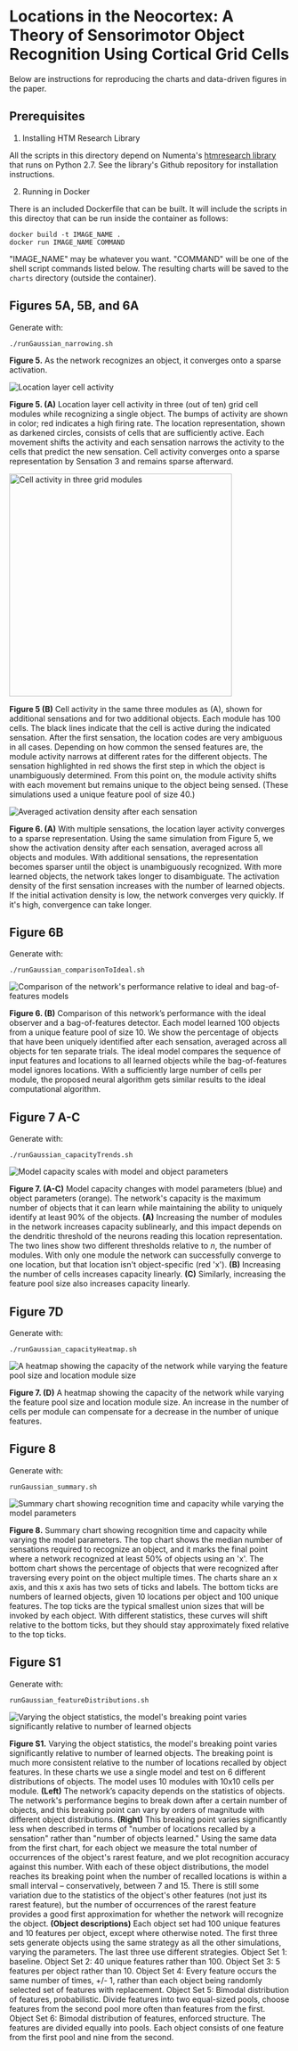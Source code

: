 # Locations in the Neocortex: A Theory of Sensorimotor Object Recognition Using Cortical Grid Cells

Below are instructions for reproducing the charts and data-driven figures in the paper.

## Prerequisites

1.  Installing HTM Research Library

All the scripts in this directory depend on Numenta's [htmresearch library](https://github.com/numenta/htmresearch) that runs on Python 2.7. See the library's Github repository for installation instructions.

2. Running in Docker

There is an included Dockerfile that can be built. It will include the scripts in this directoy that can be run inside the container as follows:

    docker build -t IMAGE_NAME .
    docker run IMAGE_NAME COMMAND

"IMAGE_NAME" may be whatever you want. "COMMAND" will be one of the shell
script commands listed below. The resulting charts will be saved to the
`charts` directory (outside the container).

## Figures 5A, 5B, and 6A

Generate with:

    ./runGaussian_narrowing.sh

**Figure 5.** As the network recognizes an object, it converges onto
a sparse activation.

![Location layer cell activity](github_images/narrowing_rhombus_gaussian.svg)

**Figure 5. (A)** Location layer cell activity in three (out
of ten) grid cell modules while recognizing a single object. The
bumps of activity are shown in color; red indicates a high firing
rate. The location representation, shown as darkened circles,
consists of cells that are sufficiently active. Each movement
shifts the activity and each sensation narrows the activity to the
cells that predict the new sensation. Cell activity converges onto
a sparse representation by Sensation 3 and remains sparse
afterward.

<img alt="Cell activity in three grid modules" src="github_images/narrowing_singleTrials_gaussian.png" width=400 />

**Figure 5 (B)** Cell activity in the same three modules as (A),
shown for additional sensations and for two additional objects.
Each module has 100 cells. The black lines indicate that the cell
is active during the indicated sensation. After the first sensation,
the location codes are very ambiguous in all cases. Depending on
how common the sensed features are, the module activity
narrows at different rates for the different objects. The sensation
highlighted in red shows the first step in which the object is
unambiguously determined. From this point on, the module
activity shifts with each movement but remains unique to the
object being sensed. (These simulations used a unique feature
pool of size 40.)

![Averaged activation density after each sensation](github_images/narrowing_aggregated_gaussian.png)

**Figure 6. (A)** With multiple sensations, the location layer activity converges to a sparse representation. Using the same simulation
from Figure 5, we show the activation density after each sensation, averaged across all objects and modules. With additional
sensations, the representation becomes sparser until the object is unambiguously recognized. With more learned objects, the network
takes longer to disambiguate. The activation density of the first sensation increases with the number of learned objects. If the initial
activation density is low, the network converges very quickly. If it's high, convergence can take longer.

## Figure 6B

Generate with:

    ./runGaussian_comparisonToIdeal.sh

![Comparison of the network's performance relative to ideal and bag-of-features models](github_images/comparisonToIdeal_gaussian.png)

**Figure 6. (B)** Comparison of this network’s performance with the ideal
observer and a bag-of-features detector. Each model learned 100 objects from a
unique feature pool of size 10. We show the percentage of objects that have
been uniquely identified after each sensation, averaged across all objects
for ten separate trials. The ideal model compares the sequence of input
features and locations to all learned objects while the bag-of-features model
ignores locations. With a sufficiently large number of cells per module, the
proposed neural algorithm gets similar results to the ideal computational
algorithm.

## Figure 7 A-C

Generate with:

    ./runGaussian_capacityTrends.sh

![Model capacity scales with model and object parameters](github_images/capacityTrends_gaussian.png)

**Figure 7. (A-C)** Model capacity changes with model parameters
(blue) and object parameters (orange). The network's capacity is
the maximum number of objects that it can learn while
maintaining the ability to uniquely identify at least 90% of the
objects. **(A)** Increasing the number of modules in the network
increases capacity sublinearly, and this impact depends on the
dendritic threshold of the neurons reading this location
representation. The two lines show two different thresholds
relative to *n*, the number of modules. With only one module the
network can successfully converge to one location, but that
location isn't object-specific (red 'x'). **(B)** Increasing the number
of cells increases capacity linearly. **(C)** Similarly, increasing the
feature pool size also increases capacity linearly.

## Figure 7D

Generate with:

    ./runGaussian_capacityHeatmap.sh

![A heatmap showing the capacity of the network while varying the feature pool size and location module size](github_images/capacityHeatmap_gaussian.png)

**Figure 7. (D)** A heatmap
showing the capacity of the network while varying the feature
pool size and location module size. An increase in the number of
cells per module can compensate for a decrease in the number of
unique features.

## Figure 8

Generate with:

    runGaussian_summary.sh

![Summary chart showing recognition time and capacity while varying the model parameters](github_images/summary_gaussian.png)

**Figure 8.** Summary chart showing recognition time and capacity
while varying the model parameters. The top chart shows the
median number of sensations required to recognize an object,
and it marks the final point where a network recognized at least
50% of objects using an 'x'. The bottom chart shows the
percentage of objects that were recognized after traversing every
point on the object multiple times. The charts share an x axis,
and this x axis has two sets of ticks and labels. The bottom ticks
are numbers of learned objects, given 10 locations per object and
100 unique features. The top ticks are the typical smallest union
sizes that will be invoked by each object. With different
statistics, these curves will shift relative to the bottom ticks, but
they should stay approximately fixed relative to the top ticks.

## Figure S1

Generate with:

    runGaussian_featureDistributions.sh

![Varying the object statistics, the model's breaking point varies significantly relative to number of learned objects](github_images/featureDistributions_gaussian.png)

**Figure S1.** Varying the object statistics, the model's breaking point varies significantly relative to number of learned objects. The
breaking point is much more consistent relative to the number of locations recalled by object features. In these charts we use a single
model and test on 6 different distributions of objects. The model uses 10 modules with 10x10 cells per module. **(Left)** The network’s
capacity depends on the statistics of objects. The network's performance begins to break down after a certain number of objects, and
this breaking point can vary by orders of magnitude with different object distributions. **(Right)** This breaking point varies significantly
less when described in terms of "number of locations recalled by a sensation" rather than "number of objects learned." Using the same
data from the first chart, for each object we measure the total number of occurrences of the object's rarest feature, and we plot
recognition accuracy against this number. With each of these object distributions, the model reaches its breaking point when the
number of recalled locations is within a small interval – conservatively, between 7 and 15. There is still some variation due to the
statistics of the object's other features (not just its rarest feature), but the number of occurrences of the rarest feature provides a good
first approximation for whether the network will recognize the object. **(Object descriptions)** Each object set had 100 unique features
and 10 features per object, except where otherwise noted. The first three sets generate objects using the same strategy as all the other
simulations, varying the parameters. The last three use different strategies. Object Set 1: baseline. Object Set 2: 40 unique features
rather than 100. Object Set 3: 5 features per object rather than 10. Object Set 4: Every feature occurs the same number of times, +/- 1,
rather than each object being randomly selected set of features with replacement. Object Set 5: Bimodal distribution of features,
probabilistic. Divide features into two equal-sized pools, choose features from the second pool more often than features from the first.
Object Set 6: Bimodal distribution of features, enforced structure. The features are divided equally into pools. Each object consists of
one feature from the first pool and nine from the second.
